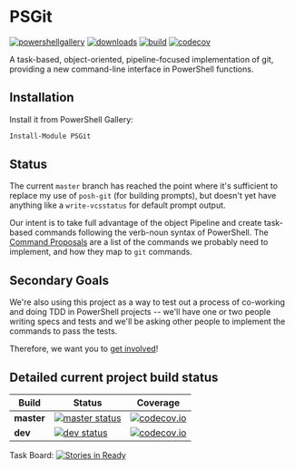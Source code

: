 # PSGit

[![powershellgallery](https://img.shields.io/powershellgallery/v/PSGit.svg)](https://www.powershellgallery.com/packages/PSGit)
[![downloads](https://img.shields.io/powershellgallery/dt/PSGit.svg?label=downloads)](https://www.powershellgallery.com/packages/PSGit)
[![build](https://ci.appveyor.com/api/projects/status/42a7ng63t0q7ba7e/branch/master?svg=true)](https://ci.appveyor.com/project/PoshCode/PSGit)
[![codecov](https://codecov.io/gh/PoshCode/PSGit/branch/master/graph/badge.svg)](https://codecov.io/gh/PoshCode/PSGit)

A task-based, object-oriented, pipeline-focused implementation of git, providing a new command-line interface in PowerShell functions.

## Installation

Install it from PowerShell Gallery:

```powershell
Install-Module PSGit
```

## Status

The current `master` branch has reached the point where it's sufficient to replace my use of `posh-git` (for building prompts), but doesn't yet have anything like a `write-vcsstatus` for default prompt output.

Our intent is to take full advantage of the object Pipeline and create task-based commands following the verb-noun syntax of PowerShell.  The [Command Proposals](https://github.com/PoshCode/PSGit/wiki/Command-Proposals) are a list of the commands we probably need to implement, and how they map to `git` commands.

## Secondary Goals

We're also using this project as a way to test out a process of co-working and doing TDD in PowerShell projects -- we'll have one or two people writing specs and tests and we'll be asking other people to implement the commands to pass the tests.

Therefore, we want you to [get involved](CONTRIBUTING.md)!

## Detailed current project build status

Build      | Status | Coverage 
---------- | ------ | --------
**master** | [![master status](https://ci.appveyor.com/api/projects/status/42a7ng63t0q7ba7e/branch/master?svg=true)](https://ci.appveyor.com/project/Jaykul/psgit/branch/master) | [![codecov.io](http://codecov.io/github/PoshCode/PSGit/coverage.svg?branch=master)](http://codecov.io/github/PoshCode/PSGit?branch=master)
**dev**    | [![dev status](https://ci.appveyor.com/api/projects/status/42a7ng63t0q7ba7e/branch/dev?svg=true)](https://ci.appveyor.com/project/Jaykul/psgit/branch/dev) | [![codecov.io](http://codecov.io/github/PoshCode/PSGit/coverage.svg?branch=dev)](http://codecov.io/github/PoshCode/PSGit?branch=dev)

Task Board: [![Stories in Ready](https://badge.waffle.io/poshcode/psgit.png?label=ready&title=Ready)](https://waffle.io/poshcode/psgit)
